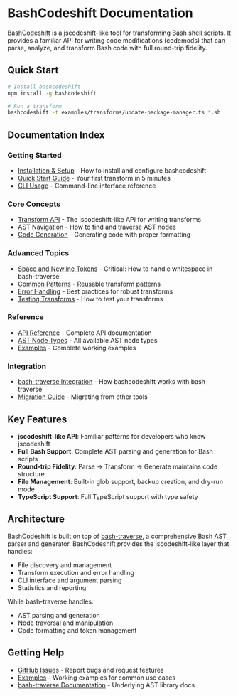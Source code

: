 # BashCodeshift Documentation

BashCodeshift is a jscodeshift-like tool for transforming Bash shell scripts. It provides a familiar API for writing code modifications (codemods) that can parse, analyze, and transform Bash code with full round-trip fidelity.

## Quick Start

```bash
# Install bashcodeshift
npm install -g bashcodeshift

# Run a transform
bashcodeshift -t examples/transforms/update-package-manager.ts *.sh
```

## Documentation Index

### Getting Started
- [Installation & Setup](./installation.md) - How to install and configure bashcodeshift
- [Quick Start Guide](./quick-start.md) - Your first transform in 5 minutes
- [CLI Usage](./cli-usage.md) - Command-line interface reference

### Core Concepts
- [Transform API](./transform-api.md) - The jscodeshift-like API for writing transforms
- [AST Navigation](./ast-navigation.md) - How to find and traverse AST nodes
- [Code Generation](./code-generation.md) - Generating code with proper formatting

### Advanced Topics
- [Space and Newline Tokens](./tokens.md) - Critical: How to handle whitespace in bash-traverse
- [Common Patterns](./common-patterns.md) - Reusable transform patterns
- [Error Handling](./error-handling.md) - Best practices for robust transforms
- [Testing Transforms](./testing.md) - How to test your transforms

### Reference
- [API Reference](./api-reference.md) - Complete API documentation
- [AST Node Types](./ast-nodes.md) - All available AST node types
- [Examples](./examples.md) - Complete working examples

### Integration
- [bash-traverse Integration](./bash-traverse-integration.md) - How bashcodeshift works with bash-traverse
- [Migration Guide](./migration.md) - Migrating from other tools

## Key Features

- **jscodeshift-like API**: Familiar patterns for developers who know jscodeshift
- **Full Bash Support**: Complete AST parsing and generation for Bash scripts
- **Round-trip Fidelity**: Parse → Transform → Generate maintains code structure
- **File Management**: Built-in glob support, backup creation, and dry-run mode
- **TypeScript Support**: Full TypeScript support with type safety

## Architecture

BashCodeshift is built on top of [bash-traverse](https://git.corp.adobe.com/dcoleman/bash-traverse), a comprehensive Bash AST parser and generator. BashCodeshift provides the jscodeshift-like layer that handles:

- File discovery and management
- Transform execution and error handling
- CLI interface and argument parsing
- Statistics and reporting

While bash-traverse handles:
- AST parsing and generation
- Node traversal and manipulation
- Code formatting and token management

## Getting Help

- [GitHub Issues](https://github.com/your-org/bashcodeshift/issues) - Report bugs and request features
- [Examples](./examples.md) - Working examples for common use cases
- [bash-traverse Documentation](https://git.corp.adobe.com/dcoleman/bash-traverse) - Underlying AST library docs